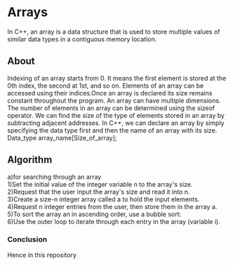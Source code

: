 # Arrays

In C++, an array is a data structure that is used to store multiple values of similar data types in a contiguous memory location.

## About

Indexing of an array starts from 0. It means the first element is stored at the 0th index, the second at 1st, and so on.
Elements of an array can be accessed using their indices.Once an array is declared its size remains constant throughout the program.
An array can have multiple dimensions.
The number of elements in an array can be determined using the sizeof operator.
We can find the size of the type of elements stored in an array by subtracting adjacent addresses.
In C++, we can declare an array by simply specifying the data type first and then the name of an array with its size.
Data_type array_name[Size_of_array];



## Algorithm
a)for searching through an array<br>
1)Set the initial value of the integer variable n to the array's size.<br>
2)Request that the user input the array's size and read it into n.<br>
3)Create a size-n integer array called a to hold the input elements.<br>
4)Request n integer entries from the user, then store them in the array a.<br>
5)To sort the array an in ascending order, use a bubble sort:<br>
6)Use the outer loop to iterate through each entry in the array (variable i).<br>



### Conclusion
Hence in this repository



